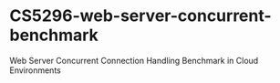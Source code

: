 # CS5296-web-server-concurrent-benchmark
Web Server Concurrent Connection Handling Benchmark in Cloud Environments
